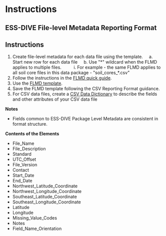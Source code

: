 # Instructions

## ESS-DIVE File-level Metadata Reporting Format

## Instructions

1. Create file-level metadata for each data file using the template.     a. Start new row for each data file     b. Use "\*" wildcard when the FLMD applies to multiple files.          i. For example - the same FLMD applies to all soil core files in this data package - "soil_cores_\*.csv"
2. Follow the instructions in the [FLMD quick guide](documents/flmd_quick_guide.md).
3. Use the [FLMD template](https://github.com/ess-dive-community/essdive-file-level-metadata/tree/3acd84067cf980484b4b86e95dbdcace42db3796/flmd_template.xlsx).
4. Save the FLMD template following the CSV Reporting Format guidance.
5. For CSV data files, create a [CSV Data Dictionary](csv_dd_instructions/) to describe the fields and other attributes of your CSV data file

**Notes**

* Fields common to ESS-DIVE Package Level Metadata are consistent in format structure.  

**Contents of the Elements**

* File\_Name  
* File\_Description  
* Standard  
* UTC\_Offset  
* File\_Version  
* Contact  
* Start\_Date  
* End\_Date  
* Northwest\_Latitude\_Coordinate  
* Northwest\_Longitude\_Coordinate  
* Southeast\_Latitude\_Coordinate  
* Southeast\_Longitude\_Coordinate  
* Latitude  
* Longitude  
* Missing\_Value\_Codes  
* Notes  
* Field\_Name\_Orientation  

